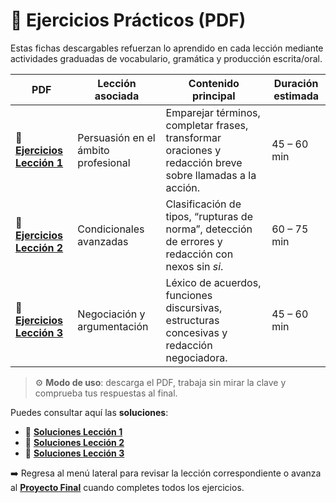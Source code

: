 # 📝 Ejercicios Prácticos (PDF)

Estas fichas descargables refuerzan lo aprendido en cada lección mediante actividades graduadas de vocabulario, gramática y producción escrita/oral.

| PDF | Lección asociada | Contenido principal | Duración estimada |
|-----|------------------|--------------------|-------------------|
| 📄 **[Ejercicios Lección 1](https://github.com/marina-anton/curso_espanol_C1/raw/main/Ejercicios/Ejercicios1.pdf)** | Persuasión en el ámbito profesional | Emparejar términos, completar frases, transformar oraciones y redacción breve sobre llamadas a la acción. | 45 – 60 min |
| 📄 **[Ejercicios Lección 2](https://github.com/marina-anton/curso_espanol_C1/raw/main/Ejercicios/Ejercicios2.pdf)** | Condicionales avanzadas | Clasificación de tipos, “rupturas de norma”, detección de errores y redacción con nexos sin *si*. | 60 – 75 min |
| 📄 **[Ejercicios Lección 3](https://github.com/marina-anton/curso_espanol_C1/blob/raw/Ejercicios/Ejercicios3.pdf)** | Negociación y argumentación | Léxico de acuerdos, funciones discursivas, estructuras concesivas y redacción negociadora. | 45 – 60 min |

> ⚙️ **Modo de uso**: descarga el PDF, trabaja sin mirar la clave y comprueba tus respuestas al final.

Puedes consultar aquí las **soluciones**:

- 📄 **[Soluciones Lección 1](https://github.com/marina-anton/curso_espanol_C1/raw/main/Ejercicios/Soluciones1.pdf)**
- 📄 **[Soluciones Lección 2](https://github.com/marina-anton/curso_espanol_C1/raw/main/Ejercicios/Soluciones2.pdf)**
- 📄 **[Soluciones Lección 3](https://github.com/marina-anton/curso_espanol_C1/raw/main/Ejercicios/Soluciones3.pdf)**

➡️ Regresa al menú lateral para revisar la lección correspondiente o avanza al **[Proyecto Final](/Lecciones/ProyectoFinal.md)** cuando completes todos los ejercicios.
